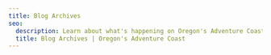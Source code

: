 ```yaml
---
title: Blog Archives
seo:
  description: Learn about what's happening on Oregon's Adventure Coast. Keep up to date with events, festivals and things to do for your vacation.
  title: Blog Archives | Oregon's Adventure Coast
---
```

